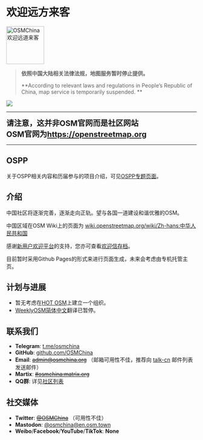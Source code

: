 # 欢迎远方来客

<a href="https://wiki.openstreetmap.org/wiki/Zh-hans:中华人民共和国"><img src="https://wiki.openstreetmap.org/w/images/thumb/1/10/OpenStreetMap_PRC.svg/300px-OpenStreetMap_PRC.svg.png" alt="OSMChina 欢迎远道来客" width=100px></a>

> **依照中国大陆相关法律法规，地图服务暂时停止提供。**
> 
> **According to relevant laws and regulations in People’s Republic of China, map service is temporarily suspended. **

![](https://osmchina.oss-accelerate.aliyuncs.com/static/probe.jpg)

<hr/>
<p><b><big><big>
请注意，这并非OSM官网而是社区网站<br/>
OSM官网为<a href="https://openstreetmap.org">https://openstreetmap.org</a>
</big></big></b></p>

<hr/>

<!-- 

## 导航

| [团队](/pages/team/team_overview.md) | [开源](/pages/foss/foss_overview.md) | [服务器状态](/pages/hardware/hardware_overview.md) | [捐赠我们](/pages/about_us/donate.md) |
| ---- | ---- | ---------- | ---------- |
| **0**个活跃团队 | **0**个活跃项目 | **0**台在线VPS | 从未开通 |

-->

## OSPP

关于OSPP相关内容和历届参与的项目介绍，可见[OSPP专题页面](/pages/foss/ospp/ospp.md)。

## 介绍

中国社区将逐渐完善，逐渐走向正轨。望与各国一道建设和谐优雅的OSM。

中国区域在OSM Wiki上的页面为 [wiki.openstreetmap.org/wiki/Zh-hans:中华人民共和国](https://wiki.openstreetmap.org/wiki/Zh-hans:中华人民共和国)

感谢[新用户欢迎平台](https://github.com/osmbe/osm-welcome-tool)的支持，您亦可查看[欢迎信存档](/pages/welcome/welcome_letter.md)。

目前暂时采用Github Pages的形式来进行页面生成，未来会考虑由专机托管主页。

## 计划与进展

* 暂无考虑在[HOT OSM](https://www.hotosm.org/)上建立一个组织。
* [WeeklyOSM简体中文](weeklyosm.eu/cn/)翻译已暂停。

## 联系我们

* **Telegram**: [t.me/osmchina](https://t.me/osmchina)
* **GitHub**: [github.com/OSMChina](https://github.com/OSMChina)
* **Email**: ~~[admin@osmchina.org](mailto:admin@osmchina.org)~~ （邮箱可用性不佳，推荐向 [talk-cn](https://lists.openstreetmap.org/listinfo/talk-cn) 邮件列表发送邮件）
* **Martix**: ~~[#osmchina:matrix.org](https://matrix.to/#/#osmchina:matrix.org)~~
* **QQ群**: 详见[社区列表](/pages/community/community_overview.md)

## 社交媒体

* **Twitter**: ~~[@OSMChina](https://twitter.com/osmchina)~~ （可用性不佳）
* **Mastodon**: [@osmchina@en.osm.town](https://en.osm.town/@osmchina)
* **Weibo**/**Facebook**/**YouTube**/**TikTok**: **None**